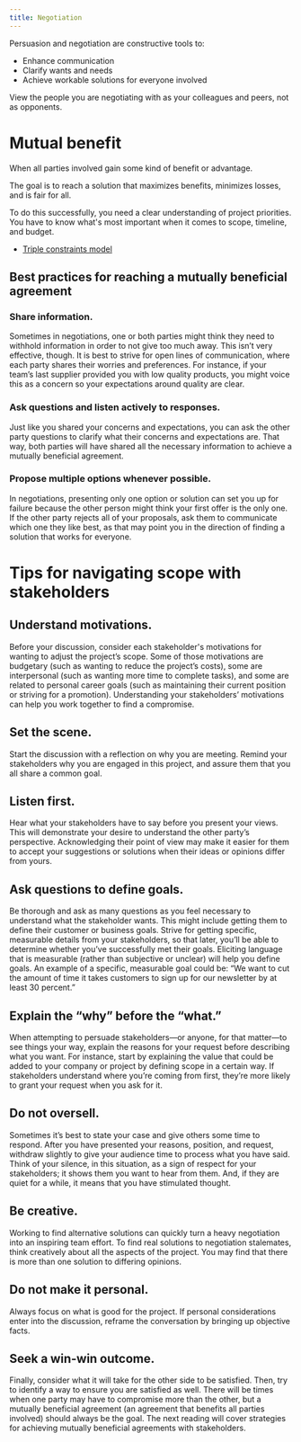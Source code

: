 ```yaml
---
title: Negotiation
---
```

Persuasion and negotiation are constructive tools to:
- Enhance communication
- Clarify wants and needs
- Achieve workable solutions for everyone involved

View the people you are negotiating with as your colleagues and peers, not as opponents. 

# Mutual benefit
When all parties involved gain some kind of benefit or advantage.

The goal is to reach a solution that maximizes benefits, minimizes losses, and is fair for all. 

To do this successfully, you need a clear understanding of project priorities. You have to know what's most important when it comes to scope, timeline, and budget.
- [Triple constraints model](danielesalvatore/project-management/project-initiation/scope/triple-constraints-model.md)

## Best practices for reaching a mutually beneficial agreement
### Share information.
Sometimes in negotiations, one or both parties might think they need to withhold information in order to not give too much away. This isn’t very effective, though. It is best to strive for open lines of communication, where each party shares their worries and preferences. For instance, if your team’s last supplier provided you with low quality products, you might voice this as a concern so your expectations around quality are clear. 

### Ask questions and listen actively to responses. 
Just like you shared your concerns and expectations, you can ask the other party questions to clarify what their concerns and expectations are. That way, both parties will have shared all the necessary information to achieve a mutually beneficial agreement. 

### Propose multiple options whenever possible. 
In negotiations, presenting only one option or solution can set you up for failure because the other person might think your first offer is the only one. If the other party rejects all of your proposals, ask them to communicate which one they like best, as that may point you in the direction of finding a solution that works for everyone.

# Tips for navigating scope with stakeholders
## Understand motivations. 
Before your discussion, consider each stakeholder's motivations for wanting to adjust the project’s scope. Some of those motivations are budgetary (such as wanting to reduce the project’s costs), some are interpersonal (such as wanting more time to complete tasks), and some are related to personal career goals (such as maintaining their current position or striving for a promotion). Understanding your stakeholders’ motivations can help you work together to find a compromise. 

## Set the scene. 
Start the discussion with a reflection on why you are meeting. Remind your stakeholders why you are engaged in this project, and assure them that you all share a common goal.

## Listen first. 
Hear what your stakeholders have to say before you present your views. This will demonstrate your desire to understand the other party’s perspective. Acknowledging their point of view may make it easier for them to accept your suggestions or solutions when their ideas or opinions differ from yours.

## Ask questions to define goals. 
Be thorough and ask as many questions as you feel necessary to understand what the stakeholder wants. This might include getting them to define their customer or business goals. Strive for getting specific, measurable details from your stakeholders, so that later, you’ll be able to determine whether you’ve successfully met their goals. Eliciting language that is measurable (rather than subjective or unclear) will help you define goals. An example of a specific, measurable goal could be: “We want to cut the amount of time it takes customers to sign up for our newsletter by at least 30 percent.”

## Explain the “why” before the “what.” 
When attempting to persuade stakeholders—or anyone, for that matter—to see things your way, explain the reasons for your request before describing what you want. For instance, start by explaining the value that could be added to your company or project by defining scope in a certain way. If stakeholders understand where you’re coming from first, they’re more likely to grant your request when you ask for it.

## Do not oversell. 
Sometimes it’s best to state your case and give others some time to respond. After you have presented your reasons, position, and request, withdraw slightly to give your audience time to process what you have said. Think of your silence, in this situation, as a sign of respect for your stakeholders; it shows them you want to hear from them. And, if they are quiet for a while, it means that you have stimulated thought.  

## Be creative. 
Working to find alternative solutions can quickly turn a heavy negotiation into an inspiring team effort. To find real solutions to negotiation stalemates, think creatively about all the aspects of the project. You may find that there is more than one solution to differing opinions. 

## Do not make it personal. 
Always focus on what is good for the project. If personal considerations enter into the discussion, reframe the conversation by bringing up objective facts.

## Seek a win-win outcome. 
Finally, consider what it will take for the other side to be satisfied. Then, try to identify a way to ensure you are satisfied as well. There will be times when one party may have to compromise more than the other,  but a mutually beneficial agreement (an agreement that benefits all parties involved) should always be the goal. The next reading will cover strategies for achieving mutually beneficial agreements with stakeholders. 
